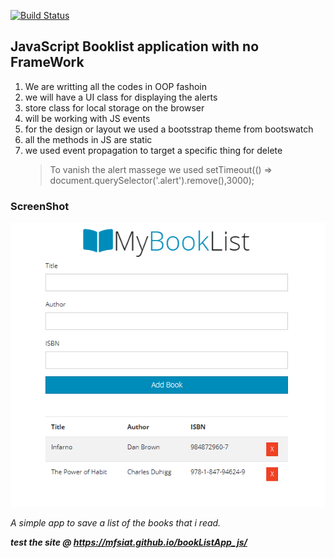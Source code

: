 [![Build Status](https://travis-ci.org/mfsiat/bookListApp_js.svg?branch=master)](https://travis-ci.org/mfsiat/bookListApp_js)

## JavaScript Booklist application with no FrameWork

1.  We are writting all the codes in OOP fashoin
2.  we will have a UI class for displaying the alerts
3.  store class for local storage on the browser
4.  will be working with JS events
5.  for the design or layout we used a bootsstrap theme from bootswatch
6.  all the methods in JS are static
7.  we used event propagation to target a specific thing for delete
    > To vanish the alert massege we used
    > setTimeout(() => document.querySelector('.alert').remove(),3000);

### ScreenShot

![](https://github.com/mfsiat/bookListApp_js/blob/master/BookListApp_JS.PNG)

_A simple app to save a list of the books that i read._

*__test the site @ https://mfsiat.github.io/bookListApp_js/__*
